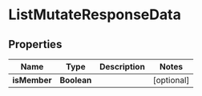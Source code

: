 

# ListMutateResponseData


## Properties

| Name | Type | Description | Notes |
|------------ | ------------- | ------------- | -------------|
|**isMember** | **Boolean** |  |  [optional] |



